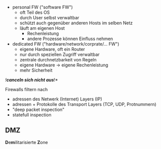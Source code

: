 - personal FW ("software FW") 
	- oft Teil des OS
	- durch User selbst verwaltbar
	- schützt auch gegenüber anderen Hosts im selben Netz
	- läuft am eigenen Host
		- Rechenleistung
		- andere Prozesse können Einfluss nehmen
- dedicated FW ("hardware/network/corprate/... FW")
	- eigene Hardware, oft ein Router
	- nur durch speziellen Zugriff verwaltbar
	- zentrale durchnetzbarkeit von Regeln
	- eigene Hardware -> eigene Rechenleistung
	- mehr Sicherheit

*!***canceln sich nicht aus****!*

Firewalls filtern nach
+ adressen des Netwerk (Internet) Layers (IP)
+ adressen + Protokolle des Transport Layers (TCP, UDP, Protnummern)
+ "deep packet inspection"
+ statefull inspection

## DMZ

**D**e**m**ilitarisierte **Z**one

